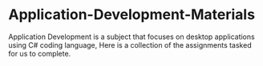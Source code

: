 # Application-Development-Materials

Application Development is a subject that focuses on desktop applications using C# coding language, Here is a collection of the assignments tasked for us to complete.
